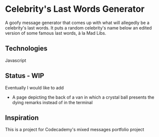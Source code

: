 # Celebrity's Last Words Generator
A goofy message generator that comes up with what will allegedly be a celebrity's last words. It puts a random celebrity's name below an edited version of some famous last words, à la Mad Libs. 

## Technologies
Javascript

## Status - WIP
Eventually I would like to add
* A page depicting the back of a van in which a crystal ball presents the dying remarks instead of in the terminal

## Inspiration
This is a project for Codecademy's mixed messages portfolio project